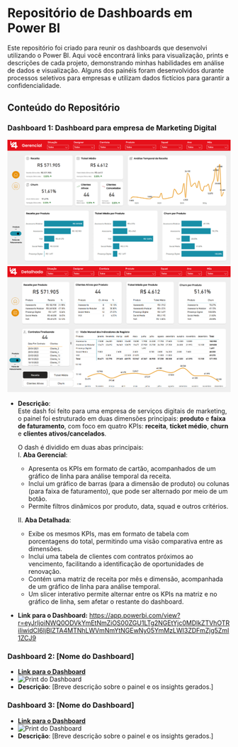 # Repositório de Dashboards em Power BI

Este repositório foi criado para reunir os dashboards que desenvolvi utilizando o Power BI. Aqui você encontrará links para visualização, prints e descrições de cada projeto, demonstrando minhas habilidades em análise de dados e visualização. Alguns dos painéis foram desenvolvidos durante processos seletivos para empresas e utilizam dados fictícios para garantir a confidencialidade.

## Conteúdo do Repositório

### Dashboard 1: Dashboard para empresa de Marketing Digital
![Print 1 do Dashboard](https://github.com/kevindbotelho/Dashboards/blob/main/Prints/v4%20p1.png)
![Print 2 do Dashboard](https://github.com/kevindbotelho/Dashboards/blob/main/Prints/v4%20p2.png)

- **Descrição**:  
  Este dash foi feito para uma empresa de serviços digitais de marketing, o painel foi estruturado em duas dimensões principais: **produto** e **faixa de faturamento**, com foco em quatro KPIs: **receita**, **ticket médio**, **churn** e **clientes ativos/cancelados**.  

  O dash é dividido em duas abas principais:  
  I. **Aba Gerencial**:  
     - Apresenta os KPIs em formato de cartão, acompanhados de um gráfico de linha para análise temporal da receita.  
     - Inclui um gráfico de barras (para a dimensão de produto) ou colunas (para faixa de faturamento), que pode ser alternado por meio de um botão.  
     - Permite filtros dinâmicos por produto, data, squad e outros critérios.  

  II. **Aba Detalhada**:  
     - Exibe os mesmos KPIs, mas em formato de tabela com porcentagens do total, permitindo uma visão comparativa entre as dimensões.  
     - Inclui uma tabela de clientes com contratos próximos ao vencimento, facilitando a identificação de oportunidades de renovação.  
     - Contém uma matriz de receita por mês e dimensão, acompanhada de um gráfico de linha para análise temporal.  
     - Um slicer interativo permite alternar entre os KPIs na matriz e no gráfico de linha, sem afetar o restante do dashboard. 
  
- **Link para o Dashboard:** https://app.powerbi.com/view?r=eyJrIjoiNWQ0ODVkYmEtNmZiOS00ZGU1LTg2NGEtYjc0MDlkZTVhOTRiIiwidCI6IjBlZTA4MTNhLWVmNmYtNGEwNy05YmMzLWI3ZDFmZjg5ZmI1ZCJ9

### Dashboard 2: [Nome do Dashboard]
- **[Link para o Dashboard](#)**
- ![Print do Dashboard](#)
- **Descrição**: [Breve descrição sobre o painel e os insights gerados.]

### Dashboard 3: [Nome do Dashboard]
- **[Link para o Dashboard](#)**
- ![Print do Dashboard](#)
- **Descrição**: [Breve descrição sobre o painel e os insights gerados.]
